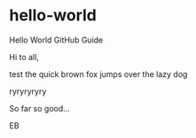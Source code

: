 # hello-world
Hello World GitHub Guide

Hi to all,

test the quick brown fox jumps over the lazy dog

ryryryryry

So far so good...

EB
